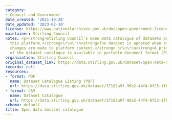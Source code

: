 ```yaml
---
category:
- Council and Government
date_created: '2021-10-28'
date_updated: '2023-02-10'
license: https://www.nationalarchives.gov.uk/doc/open-government-licence/version/3/
maintainer: Stirling Council
notes: <p><strong>Stirling Council's Open Data catalogue of datasets published on
  this platform.</strong>\r\n\r\n<strong>The dataset is updated when additions and
  changes are made to platform content.</strong> \r\n\r\n<strong>A printable listing
  of the dataset catalogue is available in portable document format (PDF).</strong></p>
organization: Stirling Council
original_dataset_link: https://data.stirling.gov.uk/dataset/open-data-dataset-catalogue
records: null
resources:
- format: PDF
  name: Dataset Catalogue Listing (PDF)
  url: https://data.stirling.gov.uk/dataset/37182a9f-96a2-44f4-8f23-1fb7a7395787/resource/33425621-983c-4cf4-9bd5-cf9d34918ef7/download/20230210-stirling-council-open-data-dataset-catalogue-as-at-10.02.2023.pdf
- format: CSV
  name: Dataset Catalogue
  url: https://data.stirling.gov.uk/dataset/37182a9f-96a2-44f4-8f23-1fb7a7395787/resource/47f987f8-d05f-4238-beae-bcd28559bf2b/download/20230210-stirling-council-open-data-dataset-catalogue-as-at-10.02.2023.csv
schema: default
title: Open data dataset catalogue
---
```

